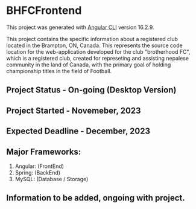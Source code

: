 # BHFCFrontend

This project was generated with [Angular CLI](https://github.com/angular/angular-cli) version 16.2.9.

This project contains the specific information about a registered club located in the Brampton, ON, Canada. This represents the source code location for the web-application
developed for the club "brotherhood FC", which is a registered club, created for represeting and assisting nepalese community in the land of Canada, with the primary goal of holding championship titles in the field of Football.

## Project Status - On-going (Desktop Version)

## Project Started - Novemeber, 2023

## Expected Deadline - December, 2023

## Major Frameworks:

1. Angular: (FrontEnd)
2. Spring: (BackEnd)
3. MySQL: (Database / Storage)

## Information to be added, ongoing with project.
